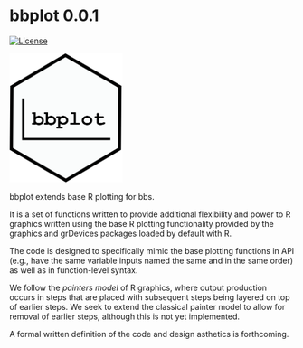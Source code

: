# bbplot 0.0.1

[![License](https://img.shields.io/badge/license-MIT-blue.svg)](https://raw.githubusercontent.com/dapperstats/bbplot/master/LICENSE)

<img src="man/figures/bbplot.png" width="200px">

bbplot extends base R plotting for bbs.

It is a set of functions written to provide additional flexibility and power
to R graphics written using the base R plotting functionality provided by
the graphics and grDevices packages loaded by default with R.

The code is designed to specifically mimic the base plotting functions in 
API (e.g., have the same variable inputs named the same and in the same order)
as well as in function-level syntax. 

We follow the *painters model* of R graphics, where output production occurs in 
steps that are placed with subsequent steps being layered on top of earlier 
steps. We seek to extend the classical painter model to allow for removal 
of earlier steps, although this is not yet implemented. 

A formal written definition of the code and design asthetics is forthcoming.

